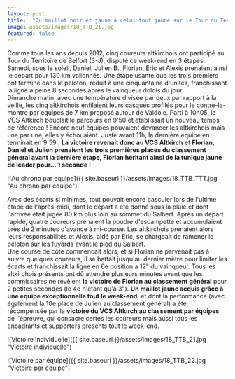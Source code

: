 ```yaml
---
layout: post
title:  "Du maillot noir et jaune à celui tout jaune sur le Tour du Territoire de Belfort !"
image: assets/images/18_TTB_21.jpg
featured: false
---
```


Comme tous les ans depuis 2012, cinq coureurs altkirchois ont participé au Tour du Territoire de Belfort (3-J), disputé ce week-end en 3 étapes. Samedi, sous le soleil, Daniel, Julien B., Florian, Eric et Alexis prenaient ainsi le départ pour 130 km vallonnés. Une étape usante que les trois premiers ont terminé dans le peloton, réduit à une cinquantaine d'unités, franchissant la ligne à peine 8 secondes après le vainqueur dolois du jour.  
Dimanche matin, avec une température divisée par deux par rapport à la veille, les cinq altkirchois enfilaient leurs casques profilés pour le contre-la-montre par équipes de 7 km proposé autour de Valdoie. Parti à 10h05, le VCS Altkirch bouclait le parcours en 9'50 et établissait un nouveau temps de référence ! Encore neuf équipes pouvaient devancer les altkirchois mais une par une, elles y échouaient. Juste avant 11h, la dernière équipe en terminait en 9'59 : **La victoire revenait donc au VCS Altkirch** et **Florian, Daniel et Julien prenaient les trois premières places du classement géneral avant la dernière étape, Florian héritant ainsi de la tunique jaune de leader pour... 1 seconde !**

![Au chrono par equipe]({{ site.baseurl }}/assets/images/18_TTB_TTT.jpg "Au chrono par equipe")

Avec des écarts si minimes, tout pouvait encore basculer lors de l'ultime étape de l'après-midi, dont le départ a été donné sous la pluie et dont l'arrivée était jugée 80 km plus loin au sommet du Salbert. Après un départ rapide, quatre coureurs prenaient la poudre d'escampette et accumulaient près de 2 minutes d'avance à mi-course. Les altkirchois prenaient alors leurs responsabilités et Alexis, aidé par Eric, se chargeait de ramener le peloton sur les fuyards avant le pied du Salbert.  
Une course de côte commencait alors, et si Florian ne parvenait pas à suivre quelques coureurs, il se battait jusqu'au dernier mètre pour limiter les écarts et franchissait la ligne en 6e position à 12" du vainqueur. Tous les altkirchois présents ont dû attendre plusieurs minutes avant que les commissaires ne révèlent **la victoire de Florian au classement général** pour 2 petites secondes (le 4e n'étant qu'à 3"). **Un maillot jaune acquis grâce à une équipe exceptionnelle tout le week-end**, et dont la performance (avec également la 10e place de Julien au classement général) a été récompensée par la **victoire du VCS Altkirch au classement par équipes** de l'épreuve, qui consacre certes les coureurs mais aussi tous les encadrants et supporters présents tout le week-end.

![Victoire individuelle]({{ site.baseurl }}/assets/images/18_TTB_21.jpg "Victoire individuelle")

![Victoire par équipe]({{ site.baseurl }}/assets/images/18_TTB_22.jpg "Victoire par équipe")